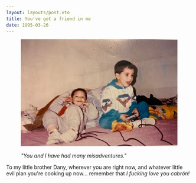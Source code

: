 ```yaml
---
layout: layouts/post.vto
title: You've got a friend in me
date: 1995-03-26
---
```


<script type="text/javascript">

</script>

<figure>
  <picture>

![Two kids playing a game on a bed, laughing](/assets/images/ichigo.jpg)

  </picture>
  <figcaption>

_"You and I have had many misadventures."_

  </figcaption>
</figure>

To my little brother Dany, wherever you are right now, and whatever little evil plan you're cooking up now... remember that _I fucking love you cabrón!_
<hidden>
</hidden>
